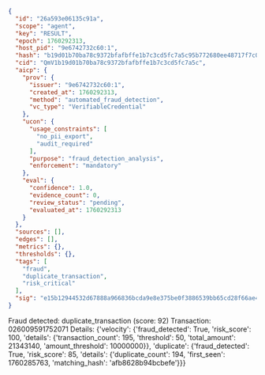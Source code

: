 ```json
{
  "id": "26a593e06135c91a",
  "scope": "agent",
  "key": "RESULT",
  "epoch": 1760292313,
  "host_pid": "9e6742732c60:1",
  "hash": "b19d01b70ba78c9372bfafbffe1b7c3cd5fc7a5c95b772680ee48717f7c05a87",
  "cid": "QmV1b19d01b70ba78c9372bfafbffe1b7c3cd5fc7a5c",
  "aicp": {
    "prov": {
      "issuer": "9e6742732c60:1",
      "created_at": 1760292313,
      "method": "automated_fraud_detection",
      "vc_type": "VerifiableCredential"
    },
    "ucon": {
      "usage_constraints": [
        "no_pii_export",
        "audit_required"
      ],
      "purpose": "fraud_detection_analysis",
      "enforcement": "mandatory"
    },
    "eval": {
      "confidence": 1.0,
      "evidence_count": 0,
      "review_status": "pending",
      "evaluated_at": 1760292313
    }
  },
  "sources": [],
  "edges": [],
  "metrics": {},
  "thresholds": {},
  "tags": [
    "fraud",
    "duplicate_transaction",
    "risk_critical"
  ],
  "sig": "e15b12944532d67888a966836bcda9e8e375be0f3886539bb65cd28f66ae49cf"
}
```

Fraud detected: duplicate_transaction (score: 92)
Transaction: 026009591752071
Details: {'velocity': {'fraud_detected': True, 'risk_score': 100, 'details': {'transaction_count': 195, 'threshold': 50, 'total_amount': 21343140, 'amount_threshold': 10000000}}, 'duplicate': {'fraud_detected': True, 'risk_score': 85, 'details': {'duplicate_count': 194, 'first_seen': 1760285763, 'matching_hash': 'afb8628b94bcbefe'}}}